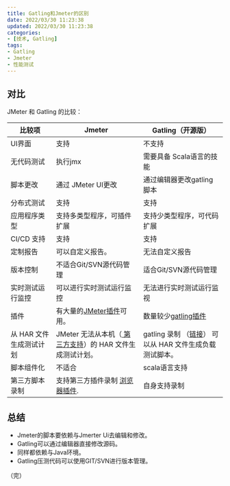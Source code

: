 ```yaml
---
title: Gatling和Jmeter的区别
date: 2022/03/30 11:23:38
updated: 2022/03/30 11:23:38
categories:
- [技术, Gatling]
tags:
- Gatling
- Jmeter
- 性能测试
---
```




## 对比

 JMeter 和 Gatling 的比较：

| 比较项                  | Jmeter                                                       | Gatling（开源版）                                            |
| ----------------------- | ------------------------------------------------------------ | ------------------------------------------------------------ |
| UI界面                  | 支持                                                         | 不支持                                                       |
| 无代码测试              | 执行jmx                                                      | 需要具备 Scala语言的技能                                     |
| 脚本更改                | 通过 JMeter UI更改                                           | 通过编辑器更改gatling脚本                                    |
| 分布式测试              | 支持                                                         | 支持                                                         |
| 应用程序类型            | 支持多类型程序，可插件扩展                                   | 支持少类型程序，可代码扩展                                   |
| CI/CD 支持              | 支持                                                         | 支持                                                         |
| 定制报告                | 可以自定义报告。                                             | 无法自定义报告                                               |
| 版本控制                | 不适合Git/SVN源代码管理                                      | 适合Git/SVN源代码管理                                        |
| 实时测试运行监控        | 可以进行实时测试运行监控                                     | 无法进行实时测试运行监视                                     |
| 插件                    | 有大量的[JMeter插件](https://www.blazemeter.com/blog/top-ten-jmeter-plugins)可用。 | 数量较少[gatling插件 ](https://gatling.io/docs/gatling/reference/current/extensions/) |
| 从 HAR 文件生成测试计划 | JMeter 无法从本机（[ 第三方支持](https://converter.blazemeter.com/)）的 HAR 文件生成测试计划。 | gatling 录制 （[链接](https://gatling.io/docs/gatling/reference/current/http/recorder/)） 可以从 HAR 文件生成负载测试脚本。 |
| 脚本组件化              | 不适合                                                       | scala语言支持                                                |
| 第三方脚本录制          | 支持第三方插件录制 [浏览器插件](https://chrome.google.com/webstore/detail/blazemeter-the-continuous/mbopgmdnpcbohhpnfglgohlbhfongabi). | 自身支持录制                                                 |



## 总结

- Jmeter的脚本要依赖与Jmerter Ui去编辑和修改。
- Gatling可以通过编辑器直接修改源码。
- 同样都依赖与Java环境。
- Gatling压测代码可以使用GIT/SVN进行版本管理。



（完）
